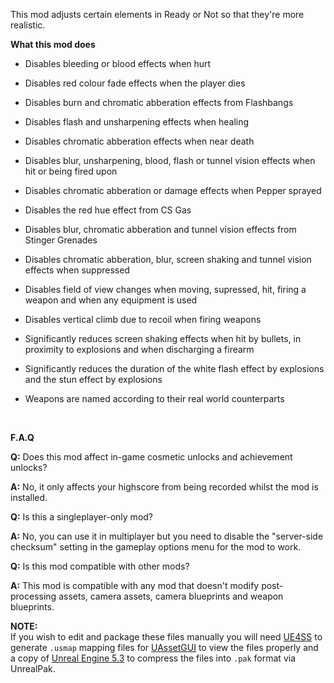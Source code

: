 This mod adjusts certain elements in Ready or Not so that they're more realistic.

**What this mod does**

- Disables bleeding or blood effects when hurt

- Disables red colour fade effects when the player dies

- Disables burn and chromatic abberation effects from Flashbangs

- Disables flash and unsharpening effects when healing

- Disables chromatic abberation effects when near death

- Disables blur, unsharpening, blood, flash or tunnel vision effects when hit or being fired upon

- Disables chromatic abberation or damage effects when Pepper sprayed

- Disables the red hue effect from CS Gas

- Disables blur, chromatic abberation and tunnel vision effects from Stinger Grenades

- Disables chromatic abberation, blur, screen shaking and tunnel vision effects when suppressed

- Disables field of view changes when moving, supressed, hit, firing a weapon and when any equipment is used

- Disables vertical climb due to recoil when firing weapons

- Significantly reduces screen shaking effects when hit by bullets, in proximity to explosions and when discharging a firearm

- Significantly reduces the duration of the white flash effect by explosions and the stun effect by explosions

- Weapons are named according to their real world counterparts

<br/>

**F.A.Q**

**Q:** Does this mod affect in-game cosmetic unlocks and achievement unlocks?

**A:** No, it only affects your highscore from being recorded whilst the mod is installed.

**Q:** Is this a singleplayer-only mod?

**A:** No, you can use it in multiplayer but you need to disable the "server-side checksum" setting in the gameplay options menu for the mod to work.

**Q:** Is this mod compatible with other mods?

**A:** This mod is compatible with any mod that doesn't modify post-processing assets, camera assets, camera blueprints and weapon blueprints.

**NOTE:**
<br/>
If you wish to edit and package these files manually you will need [UE4SS](https://github.com/UE4SS-RE/RE-UE4SS/tree/main) to generate `.usmap` mapping files for [UAssetGUI](https://github.com/atenfyr/UAssetGUI) to view the files properly and a copy of [Unreal Engine 5.3](https://github.com/EpicGames/UnrealEngine/tree/5.3) to compress the files into `.pak` format via UnrealPak.
